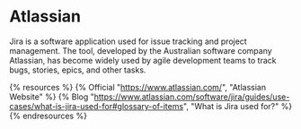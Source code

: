 # Atlassian

Jira is a software application used for issue tracking and project management. The tool, developed by the Australian software company Atlassian, has become widely used by agile development teams to track bugs, stories, epics, and other tasks.

{% resources %}
  {% Official "https://www.atlassian.com/", "Atlassian Website" %}
  {% Blog "https://www.atlassian.com/software/jira/guides/use-cases/what-is-jira-used-for#glossary-of-items", "What is Jira used for?" %}
{% endresources %}